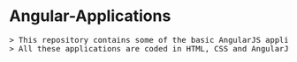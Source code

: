 # Angular-Applications
<pre>
> This repository contains some of the basic AngularJS applications.
> All these applications are coded in HTML, CSS and AngularJS.
</pre>
